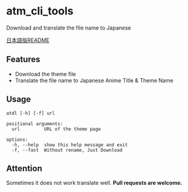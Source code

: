 # atm_cli_tools
Download and translate the file name to Japanese

[日本語版README](/README_jp.md)
## Features
- Download the theme file
- Translate the file name to Japanese Anime Title & Theme Name

## Usage
```
atdl [-h] [-f] url

positional arguments:
  url         URL of the theme page

options:
  -h, --help  show this help message and exit
  -f, --fast  Without rename, Just Download
```

## Attention 
Sometimes it does not work translate well.
__Pull requests are welcome.__

